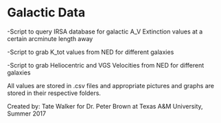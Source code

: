 # Galactic Data
-Script to query IRSA database for galactic A_V Extinction values at a certain arcminute length away

-Script to grab K_tot values from NED for different galaxies

-Script to grab Heliocentric and VGS Velocities from NED for different galaxies


All values are stored in .csv files and appropriate pictures and graphs are stored in their respective folders.

Created by: Tate Walker for Dr. Peter Brown at Texas A&M University, Summer 2017
